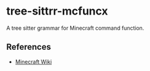 # tree-sittrr-mcfuncx

A tree sitter grammar for Minecraft command function.

## References

- [Minecraft Wiki](https://minecraft.wiki/w/Commands)
